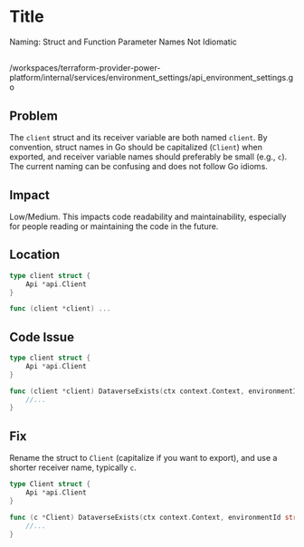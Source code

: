 # Title
Naming: Struct and Function Parameter Names Not Idiomatic

##

/workspaces/terraform-provider-power-platform/internal/services/environment_settings/api_environment_settings.go

## Problem

The `client` struct and its receiver variable are both named `client`. By convention, struct names in Go should be capitalized (`Client`) when exported, and receiver variable names should preferably be small (e.g., `c`). The current naming can be confusing and does not follow Go idioms.

## Impact

Low/Medium. This impacts code readability and maintainability, especially for people reading or maintaining the code in the future.

## Location

```go
type client struct {
    Api *api.Client
}

func (client *client) ...
```

## Code Issue

```go
type client struct {
    Api *api.Client
}

func (client *client) DataverseExists(ctx context.Context, environmentId string) (bool, error) {
    //...
}
```

## Fix

Rename the struct to `Client` (capitalize if you want to export), and use a shorter receiver name, typically `c`.

```go
type Client struct {
    Api *api.Client
}

func (c *Client) DataverseExists(ctx context.Context, environmentId string) (bool, error) {
    //...
}
```
